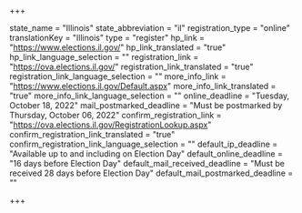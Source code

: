 +++

state_name = "Illinois"
state_abbreviation = "il"
registration_type = "online"
translationKey = "Illinois"
type = "register"
hp_link = "https://www.elections.il.gov/"
hp_link_translated = "true"
hp_link_language_selection = ""
registration_link = "https://ova.elections.il.gov/"
registration_link_translated = "true"
registration_link_language_selection = ""
more_info_link = "https://www.elections.il.gov/Default.aspx"
more_info_link_translated = "true"
more_info_link_language_selection = ""
online_deadline = "Tuesday, October 18, 2022"
mail_postmarked_deadline = "Must be postmarked by Thursday, October 06, 2022"
confirm_registration_link = "https://ova.elections.il.gov/RegistrationLookup.aspx"
confirm_registration_link_translated = "true"
confirm_registration_link_language_selection = ""
default_ip_deadline = "Available up to and including on Election Day"
default_online_deadline = "16 days before Election Day"
default_mail_received_deadline = "Must be received 28 days before Election Day"
default_mail_postmarked_deadline = ""

+++